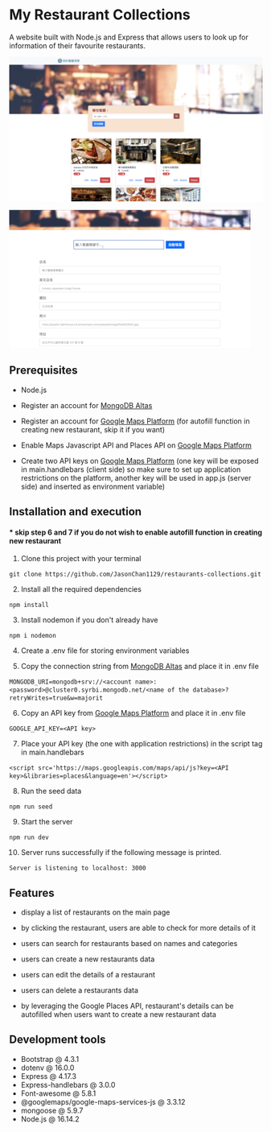 # My Restaurant Collections

A website built with Node.js and Express that allows users to look up for information of their favourite restaurants.

![project cover](/public/images/cover.png)

![illustration](/public/images/illustration.gif)

## Prerequisites

-  Node.js
-  Register an account for [MongoDB Altas](https://www.mongodb.com/atlas/database)
-  Register an account for [Google Maps Platform](https://developers.google.com/maps) (for autofill function in creating new restaurant, skip it if you want)
-  Enable Maps Javascript API and Places API on [Google Maps Platform](https://developers.google.com/maps)

-  Create two API keys on [Google Maps Platform](https://developers.google.com/maps) (one key will be exposed in main.handlebars (client side) so make sure to set up application restrictions on the platform, another key will be used in app.js (server side) and inserted as environment variable)

## Installation and execution

#### \* skip step 6 and 7 if you do not wish to enable autofill function in creating new restaurant

1. Clone this project with your terminal

```
git clone https://github.com/JasonChan1129/restaurants-collections.git
```

2. Install all the required dependencies

```
npm install
```

3. Install nodemon if you don't already have

```
npm i nodemon
```

4. Create a .env file for storing environment variables

5. Copy the connection string from [MongoDB Altas](https://www.mongodb.com/atlas/database) and place it in .env file

```
MONGODB_URI=mongodb+srv://<account name>:<password>@cluster0.syrbi.mongodb.net/<name of the database>?retryWrites=true&w=majorit
```

6. Copy an API key from [Google Maps Platform](https://developers.google.com/maps) and place it in .env file

```
GOOGLE_API_KEY=<API key>
```

7. Place your API key (the one with application restrictions) in the script tag in main.handlebars

```
<script src='https://maps.googleapis.com/maps/api/js?key=<API key>&libraries=places&language=en'></script>
```

8. Run the seed data

```
npm run seed
```

9. Start the server

```
npm run dev
```

10. Server runs successfully if the following message is printed.

```
Server is listening to localhost: 3000
```

## Features

-  display a list of restaurants on the main page

-  by clicking the restaurant, users are able to check for more details of it

-  users can search for restaurants based on names and categories

-  users can create a new restaurants data

-  users can edit the details of a restaurant

-  users can delete a restaurants data

-  by leveraging the Google Places API, restaurant's details can be autofilled when users want to create a new restaurant data

## Development tools

-  Bootstrap @ 4.3.1
-  dotenv @ 16.0.0
-  Express @ 4.17.3
-  Express-handlebars @ 3.0.0
-  Font-awesome @ 5.8.1
-  @googlemaps/google-maps-services-js @ 3.3.12
-  mongoose @ 5.9.7
-  Node.js @ 16.14.2

